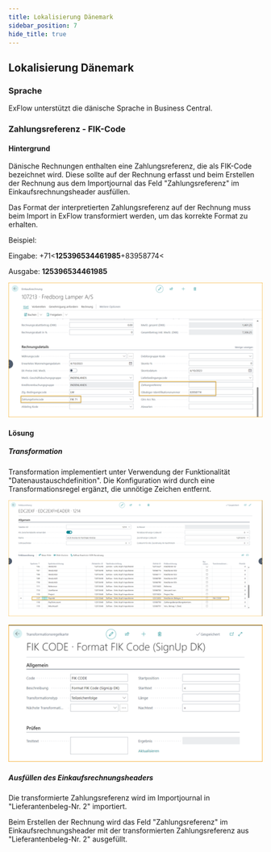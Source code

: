 ```yaml
---
title: Lokalisierung Dänemark
sidebar_position: 7
hide_title: true
---
```

## Lokalisierung Dänemark

### Sprache

ExFlow unterstützt die dänische Sprache in Business Central.

### Zahlungsreferenz - FIK-Code

#### Hintergrund

Dänische Rechnungen enthalten eine Zahlungsreferenz, die als FIK-Code bezeichnet wird. Diese sollte auf der Rechnung erfasst und beim Erstellen der Rechnung aus dem Importjournal das Feld "Zahlungsreferenz" im Einkaufsrechnungsheader ausfüllen.

Das Format der interpretierten Zahlungsreferenz auf der Rechnung muss beim Import in ExFlow transformiert werden, um das korrekte Format zu erhalten.

Beispiel:

Eingabe: +71\<**125396534461985**+83958774\<

Ausgabe: **125396534461985**

![Einkaufsrechnung - Dänische Lokalisierung](../../images/image361.png)

#### Lösung

##### Transformation

Transformation implementiert unter Verwendung der Funktionalität "Datenaustauschdefinition". Die Konfiguration wird durch eine Transformationsregel ergänzt, die unnötige Zeichen entfernt.

![Datenaustauschdefinition - Dänische Lokalisierung](../../images/image362.png)

![Transformationsregelkarte - Dänische Lokalisierung](../../images/image363.png)

##### Ausfüllen des Einkaufsrechnungsheaders

Die transformierte Zahlungsreferenz wird im Importjournal in "Lieferantenbeleg-Nr. 2" importiert.

Beim Erstellen der Rechnung wird das Feld "Zahlungsreferenz" im Einkaufsrechnungsheader mit der transformierten Zahlungsreferenz aus "Lieferantenbeleg-Nr. 2" ausgefüllt.
